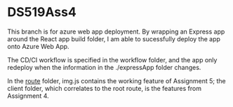 # DS519Ass4

This branch is for azure web app deployment. By wrapping an Express app around the React app build folder, I am able to sucessfully deploy the app onto Azure Web App.

The CD/CI workflow is specified in the workflow folder, and the app only redeploy when the information in the ./expressApp folder changes. 

In the [route]("./expressApp/route") folder, img.js contains the working feature of Assignment 5; the client folder, which correlates to the root route, is the features from Assignment 4.
